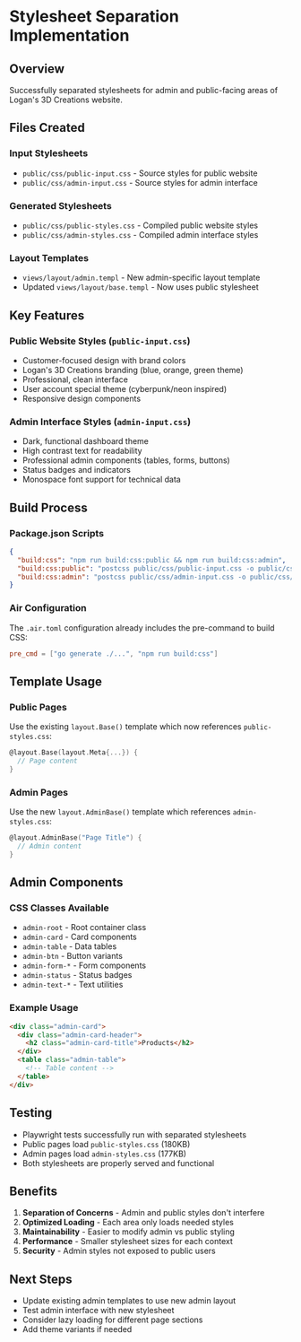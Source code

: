 # Stylesheet Separation Implementation

## Overview
Successfully separated stylesheets for admin and public-facing areas of Logan's 3D Creations website.

## Files Created

### Input Stylesheets
- `public/css/public-input.css` - Source styles for public website
- `public/css/admin-input.css` - Source styles for admin interface

### Generated Stylesheets  
- `public/css/public-styles.css` - Compiled public website styles
- `public/css/admin-styles.css` - Compiled admin interface styles

### Layout Templates
- `views/layout/admin.templ` - New admin-specific layout template
- Updated `views/layout/base.templ` - Now uses public stylesheet

## Key Features

### Public Website Styles (`public-input.css`)
- Customer-focused design with brand colors
- Logan's 3D Creations branding (blue, orange, green theme)
- Professional, clean interface
- User account special theme (cyberpunk/neon inspired)
- Responsive design components

### Admin Interface Styles (`admin-input.css`)  
- Dark, functional dashboard theme
- High contrast text for readability
- Professional admin components (tables, forms, buttons)
- Status badges and indicators
- Monospace font support for technical data

## Build Process

### Package.json Scripts
```json
{
  "build:css": "npm run build:css:public && npm run build:css:admin",
  "build:css:public": "postcss public/css/public-input.css -o public/css/public-styles.css",
  "build:css:admin": "postcss public/css/admin-input.css -o public/css/admin-styles.css"
}
```

### Air Configuration
The `.air.toml` configuration already includes the pre-command to build CSS:
```toml
pre_cmd = ["go generate ./...", "npm run build:css"]
```

## Template Usage

### Public Pages
Use the existing `layout.Base()` template which now references `public-styles.css`:
```go
@layout.Base(layout.Meta{...}) {
  // Page content
}
```

### Admin Pages  
Use the new `layout.AdminBase()` template which references `admin-styles.css`:
```go
@layout.AdminBase("Page Title") {
  // Admin content
}
```

## Admin Components

### CSS Classes Available
- `admin-root` - Root container class
- `admin-card` - Card components  
- `admin-table` - Data tables
- `admin-btn` - Button variants
- `admin-form-*` - Form components
- `admin-status` - Status badges
- `admin-text-*` - Text utilities

### Example Usage
```html
<div class="admin-card">
  <div class="admin-card-header">
    <h2 class="admin-card-title">Products</h2>
  </div>
  <table class="admin-table">
    <!-- Table content -->
  </table>
</div>
```

## Testing
- Playwright tests successfully run with separated stylesheets
- Public pages load `public-styles.css` (180KB)
- Admin pages load `admin-styles.css` (177KB)
- Both stylesheets are properly served and functional

## Benefits
1. **Separation of Concerns** - Admin and public styles don't interfere
2. **Optimized Loading** - Each area only loads needed styles  
3. **Maintainability** - Easier to modify admin vs public styling
4. **Performance** - Smaller stylesheet sizes for each context
5. **Security** - Admin styles not exposed to public users

## Next Steps
- Update existing admin templates to use new admin layout
- Test admin interface with new stylesheet
- Consider lazy loading for different page sections
- Add theme variants if needed